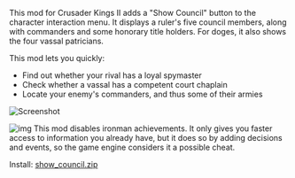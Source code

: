This mod for Crusader Kings II adds a "Show Council" button to the character interaction menu. It displays a ruler's five council members, along with commanders and some honorary title holders. For doges, it also shows the four vassal patricians.

This mod lets you quickly:

* Find out whether your rival has a loyal spymaster
* Check whether a vassal has a competent court chaplain
* Locate your enemy's commanders, and thus some of their armies

![Screenshot](https://www.squarefree.com/crusaderkings/screenshots/show-council-0.png)

![img](https://www.squarefree.com/crusaderkings/icons/Ironman_enabled_restrictions_24.png) This mod disables ironman achievements. It only gives you faster access to information you already have, but it does so by adding decisions and events, so the game engine considers it a possible cheat.

Install: [show_council.zip](https://www.squarefree.com/crusaderkings/mod_zips/show_council.zip)
